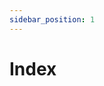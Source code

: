 ```yaml
---
sidebar_position: 1
---
```


# Index

<!-- - <a href="/speech/intro" target="_blank">Intro(chinese)</a> -->

